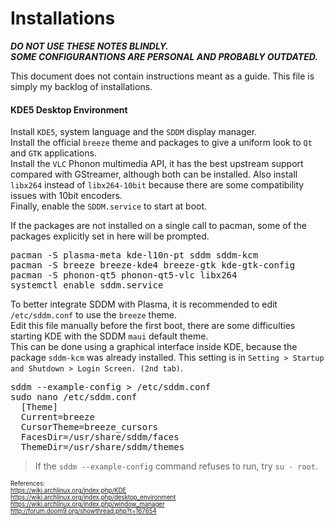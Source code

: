 # Installations

***DO NOT USE THESE NOTES BLINDLY.***  
***SOME CONFIGURANTIONS ARE PERSONAL AND PROBABLY OUTDATED.***

This document does not contain instructions meant as a guide.
This file is simply my backlog of installations.

#### KDE5 Desktop Environment

Install `KDE5`, system language and the `SDDM` display manager.  
Install the official `breeze` theme and packages to give a uniform look to `Qt` and `GTK` applications.  
Install the `VLC` Phonon multimedia API, it has the best upstream support compared with GStreamer, although both can be installed. Also install `libx264` instead of `libx264-10bit` because there are some compatibility issues with 10bit encoders.  
Finally, enable the `SDDM.service` to start at boot.

If the packages are not installed on a single call to pacman, some of the packages explicitly set in here will be prompted.

<pre>
pacman -S plasma-meta kde-l10n-pt sddm sddm-kcm
pacman -S breeze breeze-kde4 breeze-gtk kde-gtk-config 
pacman -S phonon-qt5 phonon-qt5-vlc libx264
systemctl enable sddm.service
</pre>

To better integrate SDDM with Plasma, it is recommended to edit `/etc/sddm.conf` to use the `breeze` theme.  
Edit this file manually before the first boot, there are some difficulties starting KDE with the SDDM `maui` default theme.  
This can be done using a graphical interface inside KDE, because the package `sddm-kcm` was already installed. This setting is in `Setting > Startup and Shutdown > Login Screen. (2nd tab)`.

<pre>
sddm --example-config > /etc/sddm.conf
sudo nano /etc/sddm.conf
  [Theme]
  Current=breeze
  CursorTheme=breeze_cursors
  FacesDir=/usr/share/sddm/faces
  ThemeDir=/usr/share/sddm/themes
</pre>

> If the `sddm --example-config` command refuses to run, try `su - root`.

<sub><sup>
References:  
https://wiki.archlinux.org/index.php/KDE  
https://wiki.archlinux.org/index.php/desktop_environment  
https://wiki.archlinux.org/index.php/window_manager  
http://forum.doom9.org/showthread.php?t=167654
</sup></sub>
